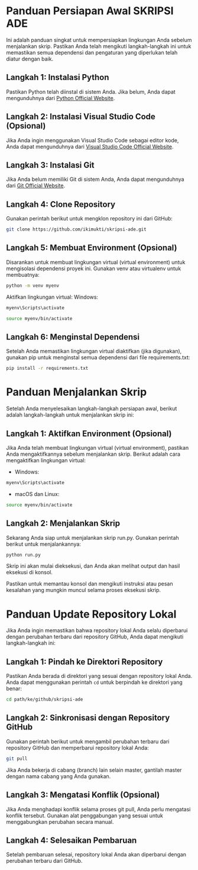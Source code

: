 
# Panduan Persiapan Awal SKRIPSI ADE

Ini adalah panduan singkat untuk mempersiapkan lingkungan Anda sebelum menjalankan skrip. Pastikan Anda telah mengikuti langkah-langkah ini untuk memastikan semua dependensi dan pengaturan yang diperlukan telah diatur dengan baik.

## Langkah 1: Instalasi Python

Pastikan Python telah diinstal di sistem Anda. Jika belum, Anda dapat mengunduhnya dari [Python Official Website](https://www.python.org/downloads/).

## Langkah 2: Instalasi Visual Studio Code (Opsional)

Jika Anda ingin menggunakan Visual Studio Code sebagai editor kode, Anda dapat mengunduhnya dari [Visual Studio Code Official Website](https://code.visualstudio.com/).

## Langkah 3: Instalasi Git

Jika Anda belum memiliki Git di sistem Anda, Anda dapat mengunduhnya dari [Git Official Website](https://git-scm.com/downloads).

## Langkah 4: Clone Repository

Gunakan perintah berikut untuk mengklon repository ini dari GitHub:

```bash
git clone https://github.com/ikimukti/skripsi-ade.git
```

## Langkah 5: Membuat Environment (Opsional)

Disarankan untuk membuat lingkungan virtual (virtual environment) untuk mengisolasi dependensi proyek ini. Gunakan venv atau virtualenv untuk membuatnya:

```bash
python -m venv myenv
```

Aktifkan lingkungan virtual:
Windows:

```bash
myenv\Scripts\activate
```

```bash
source myenv/bin/activate
```

## Langkah 6: Menginstal Dependensi

Setelah Anda memastikan lingkungan virtual diaktifkan (jika digunakan), gunakan pip untuk menginstal semua dependensi dari file requirements.txt:

```bash
pip install -r requirements.txt
```

# Panduan Menjalankan Skrip

Setelah Anda menyelesaikan langkah-langkah persiapan awal, berikut adalah langkah-langkah untuk menjalankan skrip ini:

## Langkah 1: Aktifkan Environment (Opsional)

Jika Anda telah membuat lingkungan virtual (virtual environment), pastikan Anda mengaktifkannya sebelum menjalankan skrip. Berikut adalah cara mengaktifkan lingkungan virtual:

- Windows:

```bash
myenv\Scripts\activate
```

- macOS dan Linux:

```bash
source myenv/bin/activate
```

## Langkah 2: Menjalankan Skrip
Sekarang Anda siap untuk menjalankan skrip run.py. Gunakan perintah berikut untuk menjalankannya:

```bash
python run.py
```

Skrip ini akan mulai dieksekusi, dan Anda akan melihat output dan hasil eksekusi di konsol.

Pastikan untuk memantau konsol dan mengikuti instruksi atau pesan kesalahan yang mungkin muncul selama proses eksekusi skrip.

# Panduan Update Repository Lokal

Jika Anda ingin memastikan bahwa repository lokal Anda selalu diperbarui dengan perubahan terbaru dari repository GitHub, Anda dapat mengikuti langkah-langkah ini:

## Langkah 1: Pindah ke Direktori Repository

Pastikan Anda berada di direktori yang sesuai dengan repository lokal Anda. Anda dapat menggunakan perintah `cd` untuk berpindah ke direktori yang benar:

```bash
cd path/ke/github/skripsi-ade
```

## Langkah 2: Sinkronisasi dengan Repository GitHub
Gunakan perintah berikut untuk mengambil perubahan terbaru dari repository GitHub dan memperbarui repository lokal Anda:

```bash
git pull
```

Jika Anda bekerja di cabang (branch) lain selain master, gantilah master dengan nama cabang yang Anda gunakan.

## Langkah 3: Mengatasi Konflik (Opsional)

Jika Anda menghadapi konflik selama proses git pull, Anda perlu mengatasi konflik tersebut. Gunakan alat penggabungan yang sesuai untuk menggabungkan perubahan secara manual.

## Langkah 4: Selesaikan Pembaruan

Setelah pembaruan selesai, repository lokal Anda akan diperbarui dengan perubahan terbaru dari GitHub.

